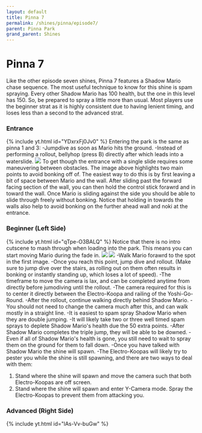 ```yaml
---
layout: default 
title: Pinna 7
permalink: /shines/pinna/episode7/
parent: Pinna Park
grand_parent: Shines
---
```

# Pinna 7
Like the other episode seven shines, Pinna 7 features a Shadow Mario chase sequence. The most useful technique to know for this shine is spam spraying. Every other Shadow Mario has 100 health, but the one in this level has 150. So, be prepared to spray a little more than usual. Most players use the beginner strat as it is highly consistent due to having lenient timing, and loses less than a second to the advanced strat.
### Entrance
{% include yt.html id="YDxrxFj0Jv0" %}
Entering the park is the same as pinna 1 and 3:
-Jumpdive as soon as Mario hits the ground.
-Instead of performing a rollout, bellyhop (press B) directly after which leads into a waterslide.
<img src="https://i.imgur.com/iIBtYwU.png">
To get though the entrance with a single slide requires some maneuvering between obstacles. The image above highlights two main points to avoid bonking off of. The easiest way to do this is by first leaving a bit of space between Mario and the wall. After sliding past the forward facing section of the wall, you can then hold the control stick forawrd and in toward the wall. Once Mario is sliding against the side you should be able to slide through freely without bonking. Notice that holding in towards the walls also help to avoid bonking on the further ahead wall and noki at the entrance.
### Beginner (Left Side)
{% include yt.html id="qTpe-O3BALQ" %}
Notice that there is no intro cutscene to mash through when loading into the park. This means you can start moving Mario during the fade in.
<img src="https://i.imgur.com/PbnnIER.png">
<img src="https://i.imgur.com/QTaAKYj.png">
-Walk Mario forawrd to the spot in the first image.
-Once you reach this point, jump dive and rollout.
(Make sure to jump dive over the stairs, as rolling out on them often results in bonking or instantly standing up, which loses a lot of speed).
-The timeframe to move the camera is lax, and can be completed anytime from directly before jumodiving until the rollout.
-The camera required for this is to center it directly between the Electro-Koopa and railing of the Yoshi-Go-Round.
-After the rollout, continue walking directly behind Shadow Mario.
-You should not need to change the camera much after this, and can walk mostly in a straight line.
-It is easiest to spam spray Shadow Mario when they are double jumping.
-It will likely take two or three well timed spam sprays to deplete Shadow Mario's health due the 50 extra points.
-After Shadow Mario completes the triple jump, they will be able to be downed.
-Even if all of Shadow Mario's health is gone, you still need to wait to spray them on the ground for them to fall down.
-Once you have talked with Shadow Mario the shine will spawn.
-The Electro-Koopas will likely try to pester you while the shine is still spawning, and there are two ways to deal with them:
1. Stand where the shine will spawn and move the camera such that both Electro-Koopas are off screen.
2. Stand where the shine will spawn and enter Y-Camera mode. Spray the Electro-Koopas to prevent them from attacking you.
### Advanced (Right Side)
{% include yt.html id="lAs-Vv-buGw" %}
